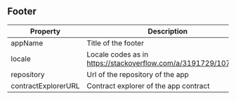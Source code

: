 ## Footer
| Property            | Description                                                    | Type   | Default                                                                      |
|---------------------|----------------------------------------------------------------|--------|------------------------------------------------------------------------------|
| appName             | Title of the footer                                            | string | Kleros                                                                       |
| locale              | Locale codes as in https://stackoverflow.com/a/3191729/1079908 | string | en                                                                           |
| repository          | Url of the repository of the app                               | string | https://github.com/kleros                                                    |
| contractExplorerURL | Contract explorer of the app contract                          | string | https://etherscan.io/address/0x988b3a538b618c7a603e1c11ab82cd16dbe28069#code |


